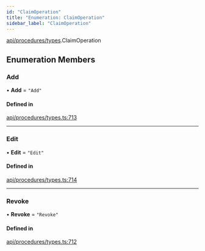 ```yaml
---
id: "ClaimOperation"
title: "Enumeration: ClaimOperation"
sidebar_label: "ClaimOperation"
---
```


[api/procedures/types](../../../../../modules/API/Procedures/Types/Types.md).ClaimOperation

## Enumeration Members

### Add

• **Add** = ``"Add"``

#### Defined in

[api/procedures/types.ts:713](https://github.com/PolymeshAssociation/polymesh-sdk/blob/fedc4714f/src/api/procedures/types.ts#L713)

___

### Edit

• **Edit** = ``"Edit"``

#### Defined in

[api/procedures/types.ts:714](https://github.com/PolymeshAssociation/polymesh-sdk/blob/fedc4714f/src/api/procedures/types.ts#L714)

___

### Revoke

• **Revoke** = ``"Revoke"``

#### Defined in

[api/procedures/types.ts:712](https://github.com/PolymeshAssociation/polymesh-sdk/blob/fedc4714f/src/api/procedures/types.ts#L712)
